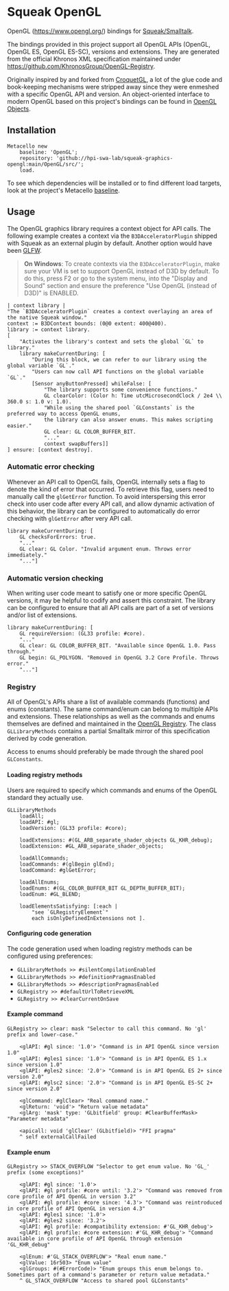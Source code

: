 # Squeak OpenGL
OpenGL (https://www.opengl.org/) bindings for [Squeak/Smalltalk].

The bindings provided in this project support all OpenGL APIs (OpenGL, OpenGL ES, OpenGL ES-SC), versions and extensions. They are generated from the official Khronos XML specification maintained under https://github.com/KhronosGroup/OpenGL-Registry.

Originally inspired by and forked from [CroquetGL], a lot of the glue code and book-keeping mechanisms were stripped away since they were enmeshed with a specific OpenGL API and version. An object-oriented interface to modern OpenGL based on this project's bindings can be found in [OpenGL Objects][OpenGLObjects].

## Installation

```smalltalk
Metacello new
	baseline: 'OpenGL';
	repository: 'github://hpi-swa-lab/squeak-graphics-opengl:main/OpenGL/src/';
	load.
```

To see which dependencies will be installed or to find different load targets, look at the project's Metacello [baseline](./src/BaselineOfOpenGL/BaselineOfOpenGL.class.st).

## Usage
The OpenGL graphics library requires a context object for API calls. The following example creates a context via the `B3DAcceleratorPlugin` shipped with Squeak as an external plugin by default. Another option would have been [GLFW].

> **On Windows**: To create contexts via the `B3DAcceleratorPlugin`, make sure your VM is set to support OpenGL instead of D3D by default. To do this, press F2 or go to the system menu, into the "Display and Sound" section and ensure the preference "Use OpenGL (instead of D3D)" is ENABLED.

```smalltalk
| context library |
"The `B3DAcceleratorPlugin` creates a context overlaying an area of the native Squeak window."
context := B3DContext bounds: (0@0 extent: 400@400).
library := context library.
[
	"Activates the library's context and sets the global `GL` to library."
	library makeCurrentDuring: [
		"During this block, we can refer to our library using the global variable `GL`."
		"Users can now call API functions on the global variable `GL`."
		[Sensor anyButtonPressed] whileFalse: [
			"The library supports some convenience functions."
			GL clearColor: (Color h: Time utcMicrosecondClock / 2e4 \\ 360.0 s: 1.0 v: 1.0).
			"While using the shared pool `GLConstants` is the preferred way to access OpenGL enums,
			the library can also answer enums. This makes scripting easier."
			GL clear: GL COLOR_BUFFER_BIT.
			"..."
			context swapBuffers]]
] ensure: [context destroy].
```

### Automatic error checking
Whenever an API call to OpenGL fails, OpenGL internally sets a flag to denote the kind of error that occurred. To retrieve this flag, users need to manually call the `glGetError` function. To avoid interspersing this error check into user code after every API call, and allow dynamic activation of this behavior, the library can be configured to automatically do error checking with `glGetError` after very API call.

```smalltalk
library makeCurrentDuring: [
	GL checksForErrors: true.
	"..."
	GL clear: GL Color. "Invalid argument enum. Throws error immediately."
	"..."]
```

### Automatic version checking
When writing user code meant to satisfy one or more specific OpenGL versions, it may be helpful to codify and assert this constraint. The library can be configured to ensure that all API calls are part of a set of versions and/or list of extensions.

```smalltalk
library makeCurrentDuring: [
	GL requireVersion: (GL33 profile: #core).
	"..."
	GL clear: GL COLOR_BUFFER_BIT. "Available since OpenGL 1.0. Pass through."
	GL begin: GL_POLYGON. "Removed in OpenGL 3.2 Core Profile. Throws error."
	"..."]
```

### Registry
All of OpenGL's APIs share a list of available commands (functions) and enums (constants). The same command/enum can belong to multiple APIs and extensions. These relationships as well as the commands and enums themselves are defined and maintained in the [OpenGL Registry]. The class `GLLibraryMethods` contains a partial Smalltalk mirror of this specification derived by code generation.

Access to enums should preferably be made through the shared pool `GLConstants`.

#### Loading registry methods
Users are required to specify which commands and enums of the OpenGL standard they actually use.

```smalltalk
GLLibraryMethods
	loadAll;
	loadAPI: #gl;
	loadVersion: (GL33 profile: #core);

	loadExtensions: #(GL_ARB_separate_shader_objects GL_KHR_debug);
	loadExtension: #GL_ARB_separate_shader_objects;

	loadAllCommands;
	loadCommands: #(glBegin glEnd);
	loadCommand: #glGetError;

	loadAllEnums;
	loadEnums: #(GL_COLOR_BUFFER_BIT GL_DEPTH_BUFFER_BIT);
	loadEnum: #GL_BLEND;

	loadElementsSatisfying: [:each |
		"see `GLRegistryElement`"
		each isOnlyDefinedInExtensions not ].
```

#### Configuring code generation
The code generation used when loading registry methods can be configured using preferences:
* `GLLibraryMethods >> #silentCompilationEnabled`
* `GLLibraryMethods >> #definitionPragmasEnabled`
* `GLLibraryMethods >> #descriptionPragmasEnabled`
* `GLRegistry >> #defaultUrlToRetrieveXML`
* `GLRegistry >> #clearCurrentOnSave`

#### Example command
```smalltalk
GLRegistry >> clear: mask "Selector to call this command. No 'gl' prefix and lower-case."

	<glAPI: #gl since: '1.0'> "Command is in API OpenGL since version 1.0"
	<glAPI: #gles1 since: '1.0'> "Command is in API OpenGL ES 1.x since version 1.0"
	<glAPI: #gles2 since: '2.0'> "Command is in API OpenGL ES 2+ since version 2.0"
	<glAPI: #glsc2 since: '2.0'> "Command is in API OpenGL ES-SC 2+ since version 2.0"
	
	<glCommand: #glClear> "Real command name."
	<glReturn: 'void'> "Return value metadata"
	<glArg: 'mask' type: 'GLbitfield' group: #ClearBufferMask> "Parameter metadata"
	
	<apicall: void 'glClear' (GLbitfield)> "FFI pragma"
	^ self externalCallFailed
```

#### Example enum
```smalltalk
GLRegistry >> STACK_OVERFLOW "Selector to get enum value. No 'GL_' prefix (some exceptions)"

	<glAPI: #gl since: '1.0'>
	<glAPI: #gl profile: #core until: '3.2'> "Command was removed from core profile of API OpenGL in version 3.2"
	<glAPI: #gl profile: #core since: '4.3'> "Command was reintroduced in core profile of API OpenGL in version 4.3"
	<glAPI: #gles1 since: '1.0'>
	<glAPI: #gles2 since: '3.2'>
	<glAPI: #gl profile: #compatibility extension: #'GL_KHR_debug'>
	<glAPI: #gl profile: #core extension: #'GL_KHR_debug'> "Command available in core profile of API OpenGL through extension 'GL_KHR_debug"
	
	<glEnum: #'GL_STACK_OVERFLOW'> "Real enum name."
	<glValue: 16r503> "Enum value"
	<glGroups: #(#ErrorCode)> "Enum groups this enum belongs to. Sometimes part of a command's parameter or return value metadata."
	^ GL_STACK_OVERFLOW "Access to shared pool GLConstants"
```

<!-- references -->
[Squeak/Smalltalk]: https://squeak.org
[CroquetGL]: http://www.squeaksource.com/CroquetGL.html
[OpenGLObjects]: ../OpenGLObjects
[GLFW]: ../GLFW
[OpenGL Registry]: https://github.com/KhronosGroup/OpenGL-Registry
